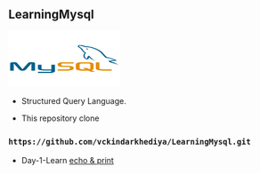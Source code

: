 ## LearningMysql

<code align=center><img src="https://github.com/devicons/devicon/blob/master/icons/mysql/mysql-original-wordmark.svg" title="mysql" alt="mysql" width="200" height="100"/></code>

* Structured Query Language.

* This repository clone
### `https://github.com/vckindarkhediya/LearningMysql.git`

* Day-1-Learn <a href ="https://github.com/vckindarkhediya/Learningphp/blob/php/Day-1-Learning/index.php">echo & print</a><br>